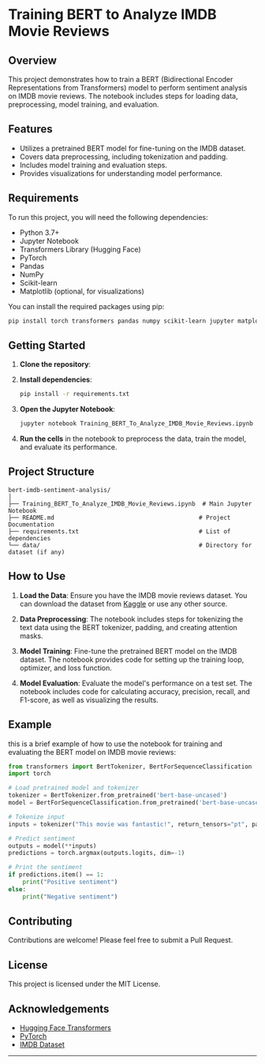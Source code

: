 # Training BERT to Analyze IMDB Movie Reviews

## Overview

This project demonstrates how to train a BERT (Bidirectional Encoder Representations from Transformers) model to perform sentiment analysis on IMDB movie reviews. The notebook includes steps for loading data, preprocessing, model training, and evaluation.

## Features

- Utilizes a pretrained BERT model for fine-tuning on the IMDB dataset.
- Covers data preprocessing, including tokenization and padding.
- Includes model training and evaluation steps.
- Provides visualizations for understanding model performance.

## Requirements

To run this project, you will need the following dependencies:

- Python 3.7+
- Jupyter Notebook
- Transformers Library (Hugging Face)
- PyTorch
- Pandas
- NumPy
- Scikit-learn
- Matplotlib (optional, for visualizations)

You can install the required packages using pip:

```bash
pip install torch transformers pandas numpy scikit-learn jupyter matplotlib
```

## Getting Started

1. **Clone the repository**:
   

2. **Install dependencies**:
   ```bash
   pip install -r requirements.txt
   ```

3. **Open the Jupyter Notebook**:
   ```bash
   jupyter notebook Training_BERT_To_Analyze_IMDB_Movie_Reviews.ipynb
   ```

4. **Run the cells** in the notebook to preprocess the data, train the model, and evaluate its performance.

## Project Structure

```
bert-imdb-sentiment-analysis/
│
├── Training_BERT_To_Analyze_IMDB_Movie_Reviews.ipynb  # Main Jupyter Notebook
├── README.md                                         # Project Documentation
├── requirements.txt                                  # List of dependencies
└── data/                                             # Directory for dataset (if any)
```

## How to Use

1. **Load the Data**: Ensure you have the IMDB movie reviews dataset. You can download the dataset from [Kaggle](https://www.kaggle.com/lakshmi25npathi/imdb-dataset-of-50k-movie-reviews) or use any other source.

2. **Data Preprocessing**: The notebook includes steps for tokenizing the text data using the BERT tokenizer, padding, and creating attention masks.

3. **Model Training**: Fine-tune the pretrained BERT model on the IMDB dataset. The notebook provides code for setting up the training loop, optimizer, and loss function.

4. **Model Evaluation**: Evaluate the model's performance on a test set. The notebook includes code for calculating accuracy, precision, recall, and F1-score, as well as visualizing the results.

## Example

this is a brief example of how to use the notebook for training and evaluating the BERT model on IMDB movie reviews:

```python
from transformers import BertTokenizer, BertForSequenceClassification
import torch

# Load pretrained model and tokenizer
tokenizer = BertTokenizer.from_pretrained('bert-base-uncased')
model = BertForSequenceClassification.from_pretrained('bert-base-uncased')

# Tokenize input
inputs = tokenizer("This movie was fantastic!", return_tensors="pt", padding=True, truncation=True, max_length=512)

# Predict sentiment
outputs = model(**inputs)
predictions = torch.argmax(outputs.logits, dim=-1)

# Print the sentiment
if predictions.item() == 1:
    print("Positive sentiment")
else:
    print("Negative sentiment")
```

## Contributing

Contributions are welcome! Please feel free to submit a Pull Request.

## License

This project is licensed under the MIT License.

## Acknowledgements

- [Hugging Face Transformers](https://github.com/huggingface/transformers)
- [PyTorch](https://pytorch.org/)
- [IMDB Dataset](https://www.kaggle.com/lakshmi25npathi/imdb-dataset-of-50k-movie-reviews)

---

